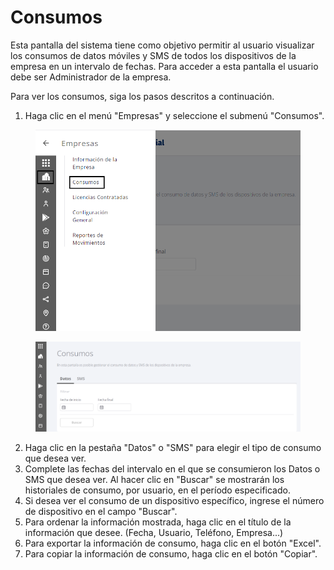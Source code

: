# Consumos

Esta pantalla del sistema tiene como objetivo permitir al usuario visualizar los consumos de datos móviles y SMS de todos los dispositivos de la empresa en un intervalo de fechas. Para acceder a esta pantalla el usuario debe ser Administrador de la empresa.

Para ver los consumos, siga los pasos descritos a continuación.

1. Haga clic en el menú "Empresas" y seleccione el submenú "Consumos".

<figure><img src="../.gitbook/assets/Captura de tela 2023-11-06 171133.png" alt="" width="563"><figcaption></figcaption></figure>

<figure><img src="../.gitbook/assets/image (1) (1) (1) (1) (1) (1).png" alt=""><figcaption></figcaption></figure>

2. Haga clic en la pestaña "Datos" o "SMS" para elegir el tipo de consumo que desea ver.
3. Complete las fechas del intervalo en el que se consumieron los Datos o SMS que desea ver. Al hacer clic en "Buscar" se mostrarán los historiales de consumo, por usuario, en el período especificado.
4. Si desea ver el consumo de un dispositivo específico, ingrese el número de dispositivo en el campo "Buscar".
5. Para ordenar la información mostrada, haga clic en el título de la información que desee. (Fecha, Usuario, Teléfono, Empresa...)
6. Para exportar la información de consumo, haga clic en el botón "Excel".
7. Para copiar la información de consumo, haga clic en el botón "Copiar".
